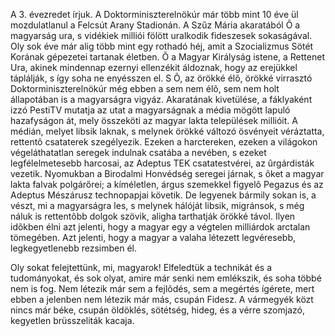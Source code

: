 A 3. évezredet írjuk. A Doktorminiszterelnökúr már több mint 10 éve ül mozdulatlanul a Felcsút Arany Stadionán. A Szűz Mária akaratából Õ a magyarság ura, s vidékiek milliói fölött uralkodik fideszesek sokaságával. Oly sok éve már alig több mint egy rothadó héj, amit a Szocializmus Sötét Korának gépezetei tartanak életben. Õ a Magyar Királyság istene, a Rettenet Ura, akinek mindennap ezernyi ellenzékit áldoznak, hogy az erejükkel táplálják, s így soha ne enyésszen el. S Õ, az örökké élõ, örökké virrasztó Doktorminiszterelnökúr még ebben a sem nem élõ, sem nem holt állapotában is a magyarságra vigyáz. Akaratának kivetülése, a fáklyaként izzó PestiTV mutatja az utat a magyarságnak a média mögött lapuló hazafyságon át, mely összeköti az magyar lakta települések millióit. A médián, melyet libsik laknak, s melynek örökké változó ösvényeit véráztatta, rettentõ csataterek szegélyezik. Ezeken a harctereken, ezeken a világokon végeláthatatlan seregek indulnak csatába a nevében, s ezeket legfélelmetesebb harcosai, az Adeptus TEK csatatestvérei, az ûrgárdisták vezetik. Nyomukban a Birodalmi Honvédség seregei járnak, s õket a magyar lakta falvak polgárőrei; a kíméletlen, árgus szemekkel figyelõ Pegazus és az Adeptus Mészárusz technopapjai követik. De legyenek bármily sokan is, a vészt, mi a magyarságra les, s melynek hálóját libsik, migránsok, s még náluk is rettentõbb dolgok szövik, aligha tarthatják örökké távol. Ilyen idõkben élni azt jelenti, hogy a magyar egy a végtelen milliárdok arctalan tömegében. Azt jelenti, hogy a magyar a valaha létezett legvéresebb, legkegyetlenebb rezsimben él.

Oly sokat felejtettünk, mi, magyarok! Elfeledtük a technikát és a tudományokat, és sok olyat, amire már senki nem emlékszik, és soha többé nem is fog. Nem létezik már sem a fejlõdés, sem a megértés ígérete, mert ebben a jelenben nem létezik már más, csupán Fidesz. A vármegyék közt nincs már béke, csupán öldöklés, sötétség, hideg, és a vérre szomjazó, kegyetlen brüsszeliták kacaja.
